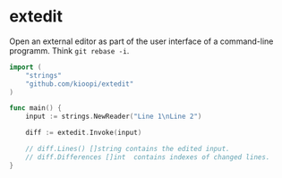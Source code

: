 # extedit

Open an external editor as part of the user interface of a command-line programm. Think `git rebase -i`.

```go
import (
    "strings"
    "github.com/kioopi/extedit"
)

func main() {
    input := strings.NewReader("Line 1\nLine 2")

    diff := extedit.Invoke(input)

    // diff.Lines() []string contains the edited input.
    // diff.Differences []int  contains indexes of changed lines.
}
```
